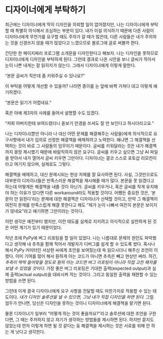 디자이너에게 부탁하기
=====================

최근에는 디자이너에게 딱히 디자인을 의뢰할 일이 없어졌지만, 나는 디자이너에게 부탁할 때 특별히 의식해서 조심하는 부분이 있다. 내가 이걸 의식하기 때문에 다른 사람이 디자이너에게 무언가를 요구할 때도 주의가 갈 때가 많은데, 다른 사람들은 내가 주의하는 것을 신경쓰지 않을 때가 많았다고 느꼈으므로 블로그에 글로 써볼까 한다.

간단한 한 페이지짜리 프로그램 소개문을 디자인한다고 해보자. 나는 디자인을 못하므로 디자이너에게 디자인을 부탁하게 된다. 그런데 결과로 나온 시안을 보니 글씨가 작아서 눈이 나쁜 내게는 잘 읽히지가 않는다. 그래서 디자이너에게 이렇게 말한다.

“본문 글씨가 작은데 좀 키워주실 수 있나요?”

이 부탁을 어떻게 개선할 수 있을까? 나라면 종이를 눈 앞에 바짝 가져다 대고 이렇게 얘기하겠다.

“본문은 읽기가 어렵네요.”

혹은 아예 제3자의 사례를 들어서 설명할 수도 있겠다.

“저희 아버지한테 보여드렸더니 돋보기 안경을 쓰셔도 잘 안 보인다고 하시더라고요.”

나는 디자이너(뿐만 아니라 나 대신 어떤 문제를 해결해주는 사람들)에게 의식적으로 요구사항에서 내가 임의로 선정한 해결책을 배제하려고 노력한다. 왜냐면 그 해결책을 선택하는 것이 바로 그 사람들의 임무이기 때문이다. 글씨를 키워달라는 것은 내가 해결책까지 몽땅 제시했기 때문에 바람직하지 않은 요구다. 글씨를 키우고 싶으면 그냥 AI 파일을 받아서 내가 열어서 글씨 키우면 그만이다. 디자이너는 결코 스스로 포토샵 리모컨이라고 여기지 않으며, 실제로도 그렇다.

해결책을 배제하고, 대신 문제시되는 현상 자체를 잘 묘사하면 된다. 사실, 그것만으로도 대부분의 디자이너들은 만족스러운 해결책을 제시해줄 때가 많다. 본문을 못 읽겠다고 하는데 어떻게든 해결책을 내줄 것이 아닌가. 글씨를 키우거나, 혹은 글씨를 작게 유지해야 하는 이유가 있다면 다른 workaround라도 적용할 것이다. 어쨌든 중요한 것은, ‘본문이 안 읽힌다’라는 문제에 대한 해결책은 디자이너가 선택할 것이고, 만약 그 해결책이 여전히 문제를 만족스럽게 해결 못한다고 해도 “제가 눈이 나빠서 여전히 본문은 보이지가 않네요”라고 얘기하면 그만이라는 것이다.

이런 생각은 예전부터 했지만, 이런 태도를 실제로 지키려고 의식적으로 실천하게 된 것은 어떤 계기가 있기 때문이었다.

작년 초에 PyPy에 버그 리포팅을 할 일이 있었다. 나는 나름대로 문제의 원인도 파악했다고 생각해 내 추측을 함께 적어서 개발자가 디버그를 쉽게 할 수 있도록 썼다. 혹시나 해서 PyPy 커미터인 서상현 씨에게 초안을 보여줬는데 쓱 읽으시더니 해주신 조언이 이랬다. 이미 기여를 많이 해서 훤하게 아는 코드가 아니면 추측은 빼고 현상만 써라. 하긴, *추측이 딱딱 들어맞을 정도로 훤히 아는 코드면 버그 리포팅이 아니라 직접 고친 패치를 보낼 수 있었을 것이다.* 가장 좋은 버그 리포팅은 기대한 출력(expected output)과 실제 출력(actual output)을 대비시켜 적는 것이다. 그리고 동일한 출력을 재현할 수 있는 방법을 쓰면 된다.

그런데 이게 결국 디자이너에게 요구 사항을 전달할 때도 마찬가지로 적용할 수 있는 태도이다. *내가 디자인 솔루션을 낼 수 있으면, 그냥 내가 직접 디자인을 하면 된다.* 그럴 엄두가 안나면, 당신은 디자인을 못하는 것이니 디자이너에게 해결책을 맡기면 된다.

물론 디자이너가 일부러 “어떻게 하는 것이 좋을까요?”라고 솔루션에 대한 조언을 구한다면, 그 때는 주저하지 않고 자기가 생각하는 방법들을 제시하면 된다. 하지만 묻지도 않았는데 먼저 이렇게 하면 될 것 같다는 둥 해결책을 제시하는 것은 서로를 위해 안 하는 게 낫다고 생각한다.
